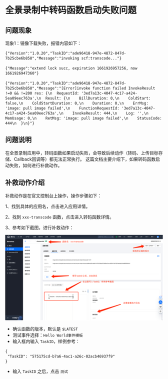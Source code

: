 # 全景录制中转码函数启动失败问题

## 问题现象

现象1：镜像下载失败，报错内容如下：
```shell
{"Version":"1.0.20","TaskID":"ade96418-947e-4872-847d-7b25cbe6b858","Message":"invoking scf:transcode..."}

{"Message":"extend lock succ, expiration 1661926957256, now 1661926947360"}

{"Version":"1.0.20","TaskID":"ade96418-947e-4872-847d-7b25cbe6b858","Message":"[Error]invoke function failed InvokeResult !=0 && !=200 res: {\n  RequestId: '3ed7a13c-4047-4c17-a424-5ea09eec763a',\n  Result: {\n    BillDuration: 0,\n    ColdStart: false,\n    ColdStartDuration: 0,\n    Duration: 0,\n    ErrMsg: 'image: pull image failed',\n    FunctionRequestId: '3ed7a13c-4047-4c17-a424-5ea09eec763a',\n    InvokeResult: 444,\n    Log: '',\n    MemUsage: 0,\n    RetMsg: 'image: pull image failed',\n    StatusCode: 444\n  }\n}"}
```

## 问题说明

在全景录制应用中，转码函数如果启动失败，会导致后续动作（转码、上传目标存储、Callback回调等）都无法正常执行。
这篇文档主要介绍下，如果转码函数启动失败，如何进行补救动作。

## 补救动作介绍

补救动作是在官文控制台上操作，操作步骤如下：

1、找到具体的应用名，点击进入应用详情。

2、找到 `xxx-transcode` 函数，点击进入转码函数详情。

3、参考如下截图，进行补救动作：

![](.full-record-transcode-failed_images/transcode.png)

- 确认函数的版本，默认是 `$LATEST`
- 测试事件选择：`Hello World事件模板`
- 输入框内输入 `TaskID`，样例参考：
```shell
{
 "TaskID": "575175cd-b7a6-4ac1-a26c-02acb46937f9"
}
```
- 输入 `TaskID` 之后，点击 `测试`
